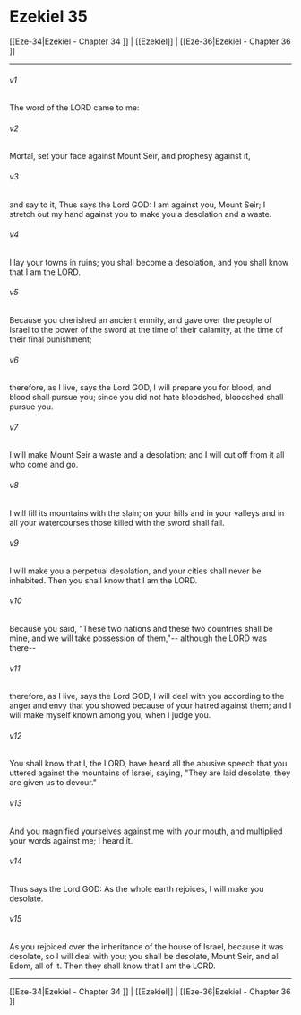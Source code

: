 # Ezekiel 35

[[Eze-34|Ezekiel - Chapter 34 ]] | [[Ezekiel]] | [[Eze-36|Ezekiel - Chapter 36 ]]
***

###### v1
The word of the LORD came to me:
###### v2
Mortal, set your face against Mount Seir, and prophesy against it,
###### v3
and say to it, Thus says the Lord GOD: I am against you, Mount Seir; I stretch out my hand against you to make you a desolation and a waste.
###### v4
I lay your towns in ruins; you shall become a desolation, and you shall know that I am the LORD.
###### v5
Because you cherished an ancient enmity, and gave over the people of Israel to the power of the sword at the time of their calamity, at the time of their final punishment;
###### v6
therefore, as I live, says the Lord GOD, I will prepare you for blood, and blood shall pursue you; since you did not hate bloodshed, bloodshed shall pursue you.
###### v7
I will make Mount Seir a waste and a desolation; and I will cut off from it all who come and go.
###### v8
I will fill its mountains with the slain; on your hills and in your valleys and in all your watercourses those killed with the sword shall fall.
###### v9
I will make you a perpetual desolation, and your cities shall never be inhabited. Then you shall know that I am the LORD.
###### v10
Because you said, "These two nations and these two countries shall be mine, and we will take possession of them,"-- although the LORD was there--
###### v11
therefore, as I live, says the Lord GOD, I will deal with you according to the anger and envy that you showed because of your hatred against them; and I will make myself known among you, when I judge you.
###### v12
You shall know that I, the LORD, have heard all the abusive speech that you uttered against the mountains of Israel, saying, "They are laid desolate, they are given us to devour."
###### v13
And you magnified yourselves against me with your mouth, and multiplied your words against me; I heard it.
###### v14
Thus says the Lord GOD: As the whole earth rejoices, I will make you desolate.
###### v15
As you rejoiced over the inheritance of the house of Israel, because it was desolate, so I will deal with you; you shall be desolate, Mount Seir, and all Edom, all of it. Then they shall know that I am the LORD.

***

[[Eze-34|Ezekiel - Chapter 34 ]] | [[Ezekiel]] | [[Eze-36|Ezekiel - Chapter 36 ]]
